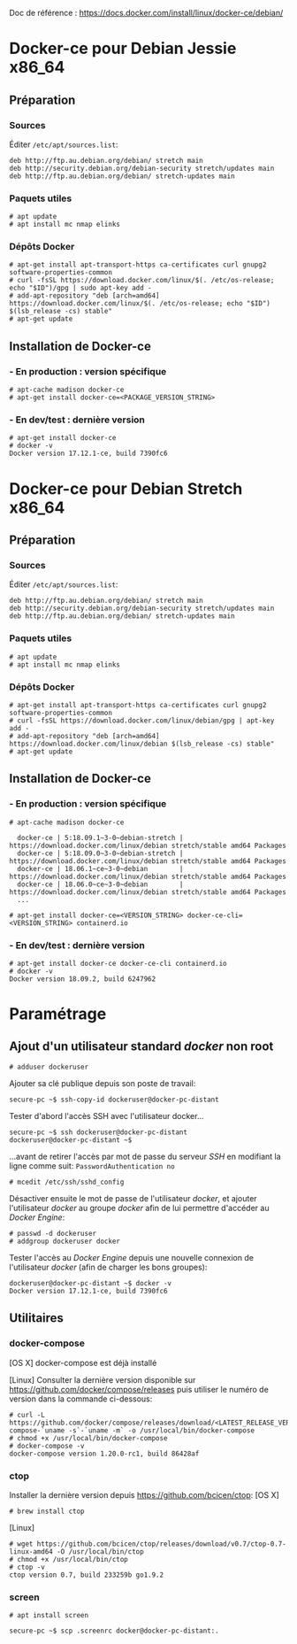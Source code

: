 <!-- TITLE: Docker Starter Kit -->
<!-- SUBTITLE: Installation de Docker et des outils qui vont bien sur OS X et Debian -->


Doc de référence : https://docs.docker.com/install/linux/docker-ce/debian/

# Docker-ce pour Debian Jessie x86_64
## Préparation

### Sources

Éditer `/etc/apt/sources.list`:

```
deb http://ftp.au.debian.org/debian/ stretch main
deb http://security.debian.org/debian-security stretch/updates main
deb http://ftp.au.debian.org/debian/ stretch-updates main
```

### Paquets utiles

```
# apt update
# apt install mc nmap elinks
```

### Dépôts Docker

```
# apt-get install apt-transport-https ca-certificates curl gnupg2 software-properties-common
# curl -fsSL https://download.docker.com/linux/$(. /etc/os-release; echo "$ID")/gpg | sudo apt-key add -
# add-apt-repository "deb [arch=amd64] https://download.docker.com/linux/$(. /etc/os-release; echo "$ID") $(lsb_release -cs) stable"
# apt-get update
```

## Installation de Docker-ce

### - En production : version spécifique

```
# apt-cache madison docker-ce
# apt-get install docker-ce=<PACKAGE_VERSION_STRING>
```

### - En dev/test : dernière version

```
# apt-get install docker-ce
# docker -v
Docker version 17.12.1-ce, build 7390fc6
```

# Docker-ce pour Debian Stretch x86_64
## Préparation

### Sources

Éditer `/etc/apt/sources.list`:

```
deb http://ftp.au.debian.org/debian/ stretch main
deb http://security.debian.org/debian-security stretch/updates main
deb http://ftp.au.debian.org/debian/ stretch-updates main
```

### Paquets utiles

```
# apt update
# apt install mc nmap elinks
```

### Dépôts Docker

```
# apt-get install apt-transport-https ca-certificates curl gnupg2 software-properties-common
# curl -fsSL https://download.docker.com/linux/debian/gpg | apt-key add -
# add-apt-repository "deb [arch=amd64] https://download.docker.com/linux/debian $(lsb_release -cs) stable"
# apt-get update
```

## Installation de Docker-ce

### - En production : version spécifique

```
# apt-cache madison docker-ce

  docker-ce | 5:18.09.1~3-0~debian-stretch | https://download.docker.com/linux/debian stretch/stable amd64 Packages
  docker-ce | 5:18.09.0~3-0~debian-stretch | https://download.docker.com/linux/debian stretch/stable amd64 Packages
  docker-ce | 18.06.1~ce~3-0~debian        | https://download.docker.com/linux/debian stretch/stable amd64 Packages
  docker-ce | 18.06.0~ce~3-0~debian        | https://download.docker.com/linux/debian stretch/stable amd64 Packages
  ...

# apt-get install docker-ce=<VERSION_STRING> docker-ce-cli=<VERSION_STRING> containerd.io
```

### - En dev/test : dernière version

```
# apt-get install docker-ce docker-ce-cli containerd.io
# docker -v
Docker version 18.09.2, build 6247962
```


# Paramétrage

## Ajout d'un utilisateur standard *docker* non root

```
# adduser dockeruser
```

Ajouter sa clé publique depuis son poste de travail:

```
secure-pc ~$ ssh-copy-id dockeruser@docker-pc-distant
```

Tester d'abord l'accès SSH avec l'utilisateur docker...

```
secure-pc ~$ ssh dockeruser@docker-pc-distant
dockeruser@docker-pc-distant ~$ 
```

...avant de retirer l'accès par mot de passe du serveur *SSH* en modifiant la ligne comme suit: `PasswordAuthentication no`

```
# mcedit /etc/ssh/sshd_config
```

Désactiver ensuite le mot de passe de l'utilisateur *docker*, et ajouter l'utilisateur *docker* au groupe *docker* afin de lui permettre d'accéder au *Docker Engine*:

```
# passwd -d dockeruser
# addgroup dockeruser docker
```

Tester l'accès au *Docker Engine* depuis une nouvelle connexion de l'utilisateur *docker* (afin de charger les bons groupes):

```
dockeruser@docker-pc-distant ~$ docker -v
Docker version 17.12.1-ce, build 7390fc6
```

## Utilitaires

### docker-compose

[OS X] docker-compose est déjà installé

[Linux] Consulter la dernière version disponible sur https://github.com/docker/compose/releases puis utiliser le numéro de version dans la commande ci-dessous:
```
# curl -L https://github.com/docker/compose/releases/download/<LATEST_RELEASE_VERSION_STRING>/docker-compose-`uname -s`-`uname -m` -o /usr/local/bin/docker-compose
# chmod +x /usr/local/bin/docker-compose
# docker-compose -v
docker-compose version 1.20.0-rc1, build 86428af
```

### ctop

Installer la dernière version depuis https://github.com/bcicen/ctop:
[OS X]
```
# brew install ctop
```

[Linux]
```
# wget https://github.com/bcicen/ctop/releases/download/v0.7/ctop-0.7-linux-amd64 -O /usr/local/bin/ctop
# chmod +x /usr/local/bin/ctop
# ctop -v
ctop version 0.7, build 233259b go1.9.2
```

### screen

```
# apt install screen
```

```
secure-pc ~$ scp .screenrc docker@docker-pc-distant:.
```

